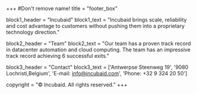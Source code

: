 +++
#Don't remove name!
title = "footer_box"

block1_header = "Incubaid"
block1_text = "Incubaid brings scale, reliability and cost advantage to customers without pushing them into a proprietary technology direction."

block2_header = "Team"
block2_text = "Our team has a proven track record in datacenter automation and cloud computing. The team has an impressive track record achieving 6 successful exits."

block3_header = "Contact"
block3_text = ['Antwerpse Steenweg 19', '9080 Lochristi,Belgium', 'E-mail: info@incubaid.com', 'Phone: +32 9 324 20 50']

copyright = "© Incubaid. All rights reserved."
+++
